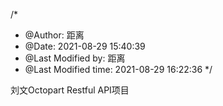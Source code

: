 /*
 * @Author: 距离 
 * @Date: 2021-08-29 15:40:39 
 * @Last Modified by: 距离
 * @Last Modified time: 2021-08-29 16:22:36
 */

 
刘文Octopart Restful API项目


